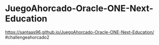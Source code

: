 # JuegoAhorcado-Oracle-ONE-Next-Education
https://santaas96.github.io/JuegoAhorcado-Oracle-ONE-Next-Education/
#challengeahorcado2
